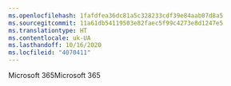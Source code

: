 ```yaml
---
ms.openlocfilehash: 1fafdfea36dc81a5c328233cdf39e84aab07d8a5
ms.sourcegitcommit: 11a61db54119503e82faec5f99c4273e8d1247e5
ms.translationtype: HT
ms.contentlocale: uk-UA
ms.lasthandoff: 10/16/2020
ms.locfileid: "4070411"
---
```

<span data-ttu-id="c5f32-101">Microsoft 365</span><span class="sxs-lookup"><span data-stu-id="c5f32-101">Microsoft 365</span></span>